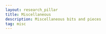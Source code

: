 ```yaml
---
layout: research_pillar
title: Miscellaneous
description: Miscellaneous bits and pieces
tag: misc
---
```

